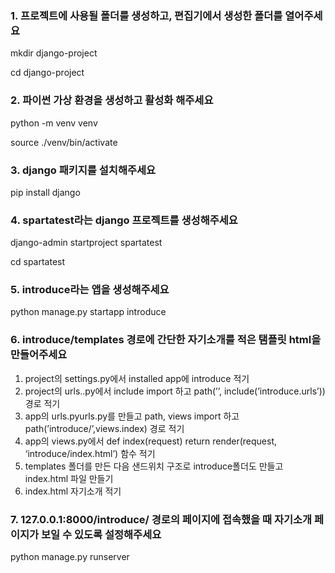 ### 1. 프로젝트에 사용될 폴더를 생성하고, 편집기에서 생성한 폴더를 열어주세요

mkdir django-project

cd django-project

### 2. 파이썬 가상 환경을 생성하고 활성화 해주세요

python -m venv venv

source ./venv/bin/activate

### 3. django 패키지를 설치해주세요

pip install django

### 4. spartatest라는 django 프로젝트를 생성해주세요

django-admin startproject spartatest

cd spartatest

### 5. introduce라는 앱을 생성해주세요

python manage.py startapp introduce

### 6. introduce/templates 경로에 간단한 자기소개를 적은 탬플릿 html을 만들어주세요

1. project의 settings.py에서 installed app에 introduce 적기
2. project의 urls..py에서 include import 하고 path(’’, include(’introduce.urls’)) 경로 적기
3. app의 urls.pyurls.py를 만들고 path, views import 하고 path(’introduce/’,views.index) 경로 적기
4. app의 views.py에서 def index(request) return render(request, ‘introduce/index.html’) 함수 적기
5. templates 폴더를 만든 다음 샌드위치 구조로 introduce폴더도 만들고 index.html 파일 만들기
6. index.html 자기소개 적기

### 7. 127.0.0.1:8000/introduce/ 경로의 페이지에 접속했을 때 자기소개 페이지가 보일 수 있도록 설정해주세요

python manage.py runserver
